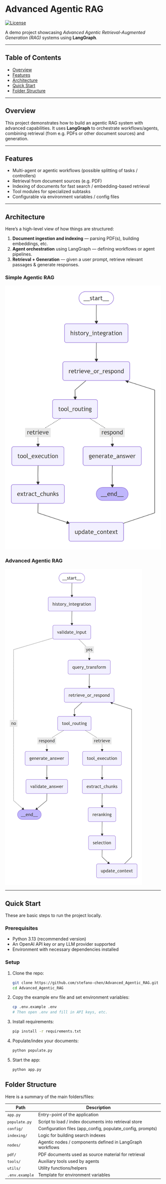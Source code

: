 # Advanced Agentic RAG

[![License](https://img.shields.io/badge/license-MIT-blue.svg)](LICENSE)  


A demo project showcasing *Advanced Agentic Retrieval-Augmented Generation (RAG)* systems using **LangGraph**.

---

## Table of Contents

- [Overview](#overview)  
- [Features](#features)  
- [Architecture](#architecture)  
- [Quick Start](#quick-start)  
- [Folder Structure](#folder-structure)  

---

## Overview

This project demonstrates how to build an agentic RAG system with advanced capabilities. It uses **LangGraph** to orchestrate workflows/agents, combining retrieval (from e.g. PDFs or other document sources) and generation.

---

## Features

- Multi-agent or agentic workflows (possible splitting of tasks / controllers)  
- Retrieval from document sources (e.g. PDF)  
- Indexing of documents for fast search / embedding-based retrieval  
- Tool modules for specialized subtasks  
- Configurable via environment variables / config files  

---

## Architecture

Here’s a high-level view of how things are structured:

1. **Document ingestion and indexing** — parsing PDF(s), building embeddings, etc.  
2. **Agent orchestration** using LangGraph — defining workflows or agent pipelines.  
3. **Retrieval + Generation** — given a user prompt, retrieve relevant passages & generate responses.  

### Simple Agentic RAG
![simple](graph_simple.png)

### Advanced Agentic RAG
![advanced](graph_advance.png)

---

## Quick Start

These are basic steps to run the project locally.

### Prerequisites

- Python 3.13 (recommended version)  
- An OpenAI API key or any LLM provider supported  
- Environment with necessary dependencies installed  

### Setup

1. Clone the repo:

   ```bash
   git clone https://github.com/stefano-chen/Advanced_Agentic_RAG.git
   cd Advanced_Agentic_RAG
   ```
2. Copy the example env file and set environment variables:
    ```bash
    cp .env.example .env
    # Then open .env and fill in API keys, etc.
    ```
3. Install requirements:
    ```bash
    pip install -r requirements.txt
    ```
4. Populate/index your documents:
    ```bash
    python populate.py
    ```
5. Start the app:
    ```
    python app.py
    ```

## Folder Structure

Here is a summary of the main folders/files:

| Path           | Description                                               |
| -------------- | --------------------------------------------------------- |
| `app.py`       | Entry-point of the application                            |
| `populate.py`  | Script to load / index documents into retrieval store     |
| `config/`      | Configuration files (app_config, populate_config, prompts)|
| `indexing/`    | Logic for building search indexes              |
| `nodes/`       | Agentic nodes / components defined in LangGraph workflows |
| `pdf/`         | PDF documents used as source material for retrieval       |
| `tools/`       | Auxiliary tools used by agents             |
| `utils/`       | Utility functions/helpers                                 |
| `.env.example` | Template for environment variables                        |
